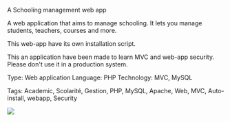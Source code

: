 A Schooling management web app

A web application that aims to manage schooling. It lets you manage students, teachers, courses and more.

This web-app have its own installation script.

This an application have been made to learn MVC and web-app security. Please don't use it in a production system.

Type: Web application Language: PHP Technology: MVC, MySQL 

Tags: Academic, Scolarité, Gestion, PHP, MySQL, Apache, Web, MVC, Auto-install, webapp, Security

<img src="https://raw.githubusercontent.com/yoeo/scolarite/master/screenshot.jpg" />
